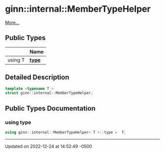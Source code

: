 # ginn::internal::MemberTypeHelper


 [More...](#detailed-description)

## Public Types

|                | Name           |
| -------------- | -------------- |
| using T | **[type](api/Classes/structginn_1_1internal_1_1_member_type_helper.md#using-type)**  |

## Detailed Description

```cpp
template <typename T >
struct ginn::internal::MemberTypeHelper;
```

## Public Types Documentation

### using type

```cpp
using ginn::internal::MemberTypeHelper< T >::type =  T;
```


-------------------------------

Updated on 2022-12-24 at 14:52:49 -0500